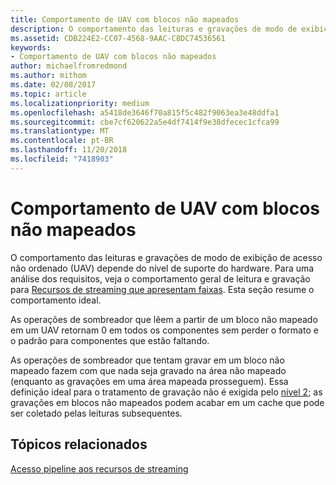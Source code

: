 ```yaml
---
title: Comportamento de UAV com blocos não mapeados
description: O comportamento das leituras e gravações de modo de exibição de acesso não ordenado (UAV) depende do nível de suporte do hardware.
ms.assetid: CDB224E2-CC07-4568-9AAC-C8DC74536561
keywords:
- Comportamento de UAV com blocos não mapeados
author: michaelfromredmond
ms.author: mithom
ms.date: 02/08/2017
ms.topic: article
ms.localizationpriority: medium
ms.openlocfilehash: a5418de3646f70a815f5c482f9063ea3e48ddfa1
ms.sourcegitcommit: cbe7cf620622a5e4df7414f9e38dfecec1cfca99
ms.translationtype: MT
ms.contentlocale: pt-BR
ms.lasthandoff: 11/20/2018
ms.locfileid: "7418903"
---
```

# <a name="span-iddirect3dconceptsuavbehaviorwithnon-mappedtilesspanuav-behavior-with-non-mapped-tiles"></a><span id="direct3dconcepts.uav_behavior_with_non-mapped_tiles"></span>Comportamento de UAV com blocos não mapeados


O comportamento das leituras e gravações de modo de exibição de acesso não ordenado (UAV) depende do nível de suporte do hardware. Para uma análise dos requisitos, veja o comportamento geral de leitura e gravação para [Recursos de streaming que apresentam faixas](streaming-resources-features-tiers.md). Esta seção resume o comportamento ideal.

As operações de sombreador que lêem a partir de um bloco não mapeado em um UAV retornam 0 em todos os componentes sem perder o formato e o padrão para componentes que estão faltando.

As operações de sombreador que tentam gravar em um bloco não mapeado fazem com que nada seja gravado na área não mapeado (enquanto as gravações em uma área mapeada prosseguem). Essa definição ideal para o tratamento de gravação não é exigida pelo [nível 2](tier-2.md); as gravações em blocos não mapeados podem acabar em um cache que pode ser coletado pelas leituras subsequentes.

## <a name="span-idrelated-topicsspanrelated-topics"></a><span id="related-topics"></span>Tópicos relacionados


[Acesso pipeline aos recursos de streaming](pipeline-access-to-streaming-resources.md)

 

 




